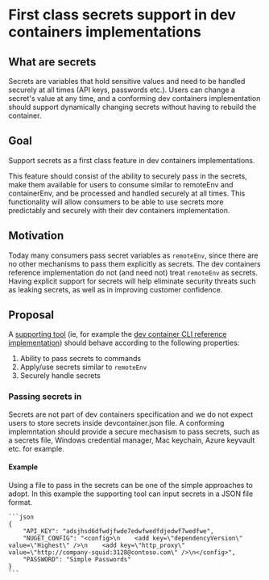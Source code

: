 # First class secrets support in dev containers implementations

## What are secrets
Secrets are variables that hold sensitive values and need to be handled securely at all times (API keys, passwords etc.). Users can change a secret's value at any time, and a conforming dev containers implementation should support dynamically changing secrets without having to rebuild the container.

## Goal

Support secrets as a first class feature in dev containers implementations.

This feature should consist of the ability to securely pass in the secrets, make them available for users to consume similar to remoteEnv and containerEnv, and be processed and handled securely at all times.
This functionality will allow consumers to be able to use secrets more predictably and securely with their dev containers implementation.

## Motivation

Today many consumers pass secret variables as `remoteEnv`, since there are no other mechanisms to pass them explicitly as secrets. The dev containers reference implementation do not (and need not) treat `remoteEnv` as secrets. Having explicit support for secrets will help eliminate security threats such as leaking secrets, as well as in improving customer confidence.

## Proposal

A [supporting tool](https://containers.dev/supporting#tools) (ie, for example the [dev container CLI reference implementation](https://github.com/devcontainers/cli)) should behave according to the following properties:

  1. Ability to pass secrets to commands
  2. Apply/use secrets similar to `remoteEnv`
  3. Securely handle secrets

### Passing secrets in
Secrets are not part of dev containers specification and we do not expect users to store secrets inside devcontainer.json file. A conforming implemntation should provide a secure mechasism to pass secrets, such as a secrets file, Windows credential manager, Mac keychain, Azure keyvault etc. for example.

#### **Example**

Using a file to pass in the secrets can be one of the simple approaches to adopt. In this example the supporting tool can input secrets in a JSON file format.

	```json
	{
		"API_KEY": "adsjhsd6dfwdjfwde7edwfwedfdjedwf7wedfwe",
		"NUGET_CONFIG": "<config>\n    <add key=\"dependencyVersion\" value=\"Highest\" />\n    <add key=\"http_proxy\" value=\"http://company-squid:3128@contoso.com\" />\n</config>",
		"PASSWORD": "Simple Passwords"
	}
	```
